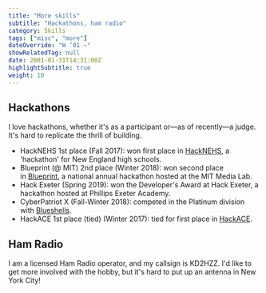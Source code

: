 ```yaml
---
title: "More skills"
subtitle: "Hackathons, ham radio"
category: Skills
tags: ["misc", "more"]
dateOverride: "W ’01 –"
showRelatedTag: null
date: 2001-01-31T14:31:00Z
highlightSubtitle: true
weight: 10
---
```


## Hackathons

I love hackathons, whether it's as a participant or—as of recently—a judge. It's hard to replicate the thrill of building.

- HackNEHS 1st place (Fall 2017): won first place in [HackNEHS](https://www.hacknehs.org/), a 'hackathon' for New England high schools.
- Blueprint (@ MIT) 2nd place (Winter 2018): won second place in [Blueprint](https://blueprint.hackmit.org/), a national annual hackathon hosted at the MIT Media Lab.
- Hack Exeter (Spring 2019): won the Developer's Award at Hack Exeter, a hackathon hosted at Phillips Exeter Academy.
- CyberPatriot X (Fall-Winter 2018): competed in the Platinum division with [Blueshells](https://blueshells.net/).
- HackACE 1st place (tied) (Winter 2017): tied for first place in [HackACE](http://hackace.us/).

## Ham Radio

I am a licensed Ham Radio operator, and my callsign is KD2HZZ. I'd like to get more involved with the hobby, but it's hard to put up an antenna in New York City!

